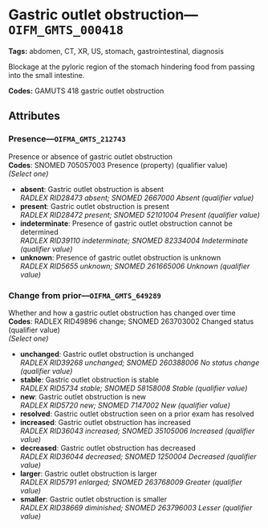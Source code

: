 # Gastric outlet obstruction—`OIFM_GMTS_000418`

**Tags:** abdomen, CT, XR, US, stomach, gastrointestinal, diagnosis

Blockage at the pyloric region of the stomach hindering food from passing into the small intestine.

**Codes:** GAMUTS 418 gastric outlet obstruction

## Attributes

### Presence—`OIFMA_GMTS_212743`

Presence or absence of gastric outlet obstruction  
**Codes**: SNOMED 705057003 Presence (property) (qualifier value)  
*(Select one)*

- **absent**: Gastric outlet obstruction is absent  
_RADLEX RID28473 absent; SNOMED 2667000 Absent (qualifier value)_
- **present**: Gastric outlet obstruction is present  
_RADLEX RID28472 present; SNOMED 52101004 Present (qualifier value)_
- **indeterminate**: Presence of gastric outlet obstruction cannot be determined  
_RADLEX RID39110 indeterminate; SNOMED 82334004 Indeterminate (qualifier value)_
- **unknown**: Presence of gastric outlet obstruction is unknown  
_RADLEX RID5655 unknown; SNOMED 261665006 Unknown (qualifier value)_

### Change from prior—`OIFMA_GMTS_649289`

Whether and how a gastric outlet obstruction has changed over time  
**Codes**: RADLEX RID49896 change; SNOMED 263703002 Changed status (qualifier value)  
*(Select one)*

- **unchanged**: Gastric outlet obstruction is unchanged  
_RADLEX RID39268 unchanged; SNOMED 260388006 No status change (qualifier value)_
- **stable**: Gastric outlet obstruction is stable  
_RADLEX RID5734 stable; SNOMED 58158008 Stable (qualifier value)_
- **new**: Gastric outlet obstruction is new  
_RADLEX RID5720 new; SNOMED 7147002 New (qualifier value)_
- **resolved**: Gastric outlet obstruction seen on a prior exam has resolved  
- **increased**: Gastric outlet obstruction has increased  
_RADLEX RID36043 increased; SNOMED 35105006 Increased (qualifier value)_
- **decreased**: Gastric outlet obstruction has decreased  
_RADLEX RID36044 decreased; SNOMED 1250004 Decreased (qualifier value)_
- **larger**: Gastric outlet obstruction is larger  
_RADLEX RID5791 enlarged; SNOMED 263768009 Greater (qualifier value)_
- **smaller**: Gastric outlet obstruction is smaller  
_RADLEX RID38669 diminished; SNOMED 263796003 Lesser (qualifier value)_